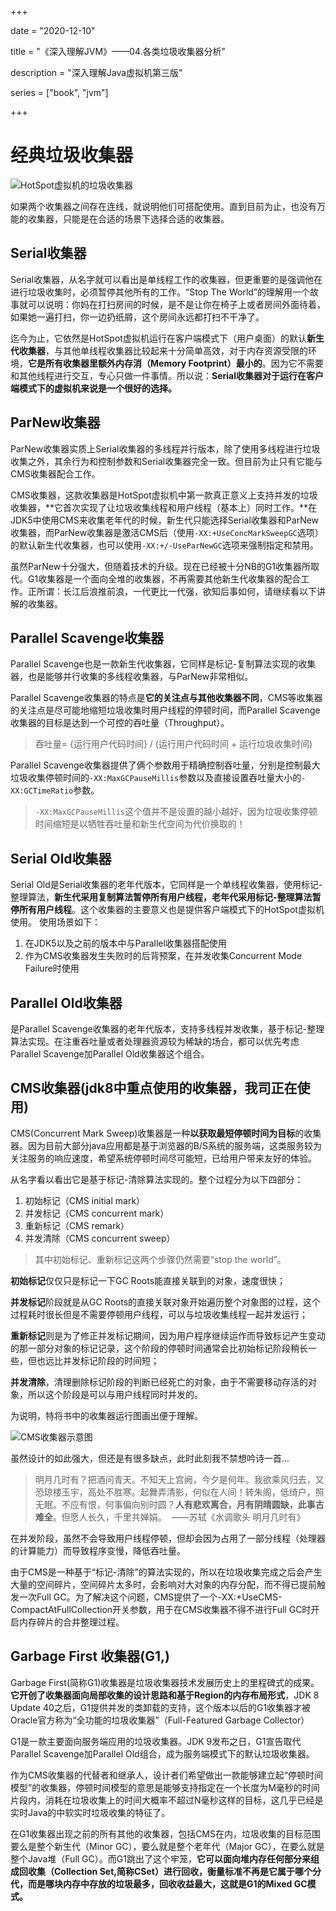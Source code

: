 +++

date = "2020-12-10"

title = "《深入理解JVM》——04.各类垃圾收集器分析"

description = "深入理解Java虚拟机第三版"

series = ["book", "jvm"]

+++

经典垃圾收集器
=
![HotSpot虚拟机的垃圾收集器](https://gopher-cn.icu/images/jvm/HotSpot-1.png)

如果两个收集器之间存在连线，就说明他们可搭配使用。直到目前为止，也没有万能的收集器，只能是在合适的场景下选择合适的收集器。

Serial收集器
-
Serial收集器，从名字就可以看出是单线程工作的收集器，但更重要的是强调他在进行垃圾收集时，必须暂停其他所有的工作。“Stop The World”的理解用一个故事就可以说明：你妈在打扫房间的时候，是不是让你在椅子上或者房间外面待着，如果她一遍打扫，你一边扔纸屑，这个房间永远都打扫不干净了。

迄今为止，它依然是HotSpot虚拟机运行在客户端模式下（用户桌面）的默认**新生代收集器**，与其他单线程收集器比较起来十分简单高效，对于内存资源受限的环境，**它是所有收集器里额外内存消（Memory Footprint）最小的**。因为它不需要和其他线程进行交互，专心只做一件事情。所以说：**Serial收集器对于运行在客户端模式下的虚拟机来说是一个很好的选择。**

ParNew收集器
-
ParNew收集器实质上Serial收集器的多线程并行版本，除了使用多线程进行垃圾收集之外，其余行为和控制参数和Serial收集器完全一致。但目前为止只有它能与CMS收集器配合工作。

CMS收集器，这款收集器是HotSpot虚拟机中第一款真正意义上支持并发的垃圾收集器，**它首次实现了让垃圾收集线程和用户线程（基本上）同时工作。**在JDK5中使用CMS来收集老年代的时候，新生代只能选择Serial收集器和ParNew收集器，而ParNew收集器是激活CMS后（使用`-XX:+UseConcMarkSweepGC`选项）的默认新生代收集器，也可以使用`-XX:+/-UseParNewGC`选项来强制指定和禁用。

虽然ParNew十分强大，但随着技术的升级。现在已经被十分NB的G1收集器所取代。G1收集器是一个面向全堆的收集器，不再需要其他新生代收集器的配合工作。正所谓：长江后浪推前浪，一代更比一代强，欲知后事如何，请继续看以下讲解的收集器。

Parallel Scavenge收集器
-
Parallel Scavenge也是一款新生代收集器，它同样是标记-复制算法实现的收集器，也是能够并行收集的多线程收集器，与ParNew非常相似。

Parallel Scavenge收集器的特点是**它的关注点与其他收集器不同**，CMS等收集器的关注点是尽可能地缩短垃圾收集时用户线程的停顿时间，而Parallel Scavenge收集器的目标是达到一个可控的吞吐量（Throughput）。

> 吞吐量= {运行用户代码时间} / (运行用户代码时间 + 运行垃圾收集时间)

Parallel Scavenge收集器提供了俩个参数用于精确控制吞吐量，分别是控制最大垃圾收集停顿时间的`-XX:MaxGCPauseMillis`参数以及直接设置吞吐量大小的`-XX:GCTimeRatio`参数。

> `-XX:MaxGCPauseMillis`这个值并不是设置的越小越好，因为垃圾收集停顿时间缩短是以牺牲吞吐量和新生代空间为代价换取的！

Serial Old收集器
-
Serial Old是Serial收集器的老年代版本，它同样是一个单线程收集器，使用标记-整理算法，**新生代采用复制算法暂停所有用户线程，老年代采用标记-整理算法暂停所有用户线程**。这个收集器的主要意义也是提供客户端模式下的HotSpot虚拟机使用。
使用场景如下：

1. 在JDK5以及之前的版本中与Parallel收集器搭配使用
2. 作为CMS收集器发生失败时的后背预案，在并发收集Concurrent Mode Failure时使用


Parallel Old收集器
-
是Parallel Scavenge收集器的老年代版本，支持多线程并发收集，基于标记-整理算法实现。在注重吞吐量或者处理器资源较为稀缺的场合，都可以优先考虑Parallel Scavenge加Parallel Old收集器这个组合。

**CMS收集器(jdk8中重点使用的收集器，我司正在使用)**
-

CMS(Concurrent Mark Sweep)收集器是一种**以获取最短停顿时间为目标**的收集器。因为目前大部分java应用都是基于浏览器的B/S系统的服务端，这类服务较为关注服务的响应速度，希望系统停顿时间尽可能短，已给用户带来友好的体验。

从名字看以看出它是基于标记-清除算法实现的。整个过程分为以下四部分：
1. 初始标记（CMS initial mark）
2. 并发标记（CMS concurrent mark）
3. 重新标记（CMS remark）
4. 并发清除（CMS concurrent sweep）

> 其中初始标记、重新标记这两个步骤仍然需要“stop the world”。

**初始标记**仅仅只是标记一下GC Roots能直接关联到的对象，速度很快；

**并发标记**阶段就是从GC Roots的直接关联对象开始遍历整个对象图的过程，这个过程耗时很长但是不需要停顿用户线程，可以与垃圾收集线程一起并发运行；

**重新标记**则是为了修正并发标记期间，因为用户程序继续运作而导致标记产生变动的那一部分对象的标记记录，这个阶段的停顿时间通常会比初始标记阶段稍长一些，但也远比并发标记阶段的时间短；

**并发清除**，清理删除标记阶段的判断已经死亡的对象，由于不需要移动存活的对象，所以这个阶段是可以与用户线程同时并发的。

为说明，特将书中的收集器运行图画出便于理解。

![CMS收集器示意图](https://gopher-cn.icu/images/jvm/HotSpot-2.png)

虽然设计的如此强大，但还是有很多缺点，此时此刻我不禁想吟诗一首...
> 明月几时有？把酒问青天。不知天上宫阙，今夕是何年。我欲乘风归去，又恐琼楼玉宇，高处不胜寒。起舞弄清影，何似在人间！转朱阁，低绮户，照无眠。不应有恨，何事偏向别时圆？**人有悲欢离合，月有阴晴圆缺，此事古难全**。但愿人长久，千里共婵娟。  ——苏轼《水调歌头 明月几时有》  

 在并发阶段，虽然不会导致用户线程停顿，但却会因为占用了一部分线程（处理器的计算能力）而导致程序变慢，降低吞吐量。

由于CMS是一种基于“标记-清除”的算法实现的，所以在垃圾收集完成之后会产生大量的空间碎片，空间碎片太多时，会影响对大对象的内存分配，而不得已提前触发一次Full GC。为了解决这个问题，CMS提供了一个-XX:+UseCMS-CompactAtFullCollection开关参数，用于在CMS收集器不得不进行Full GC时开启内存碎片的合并整理过程。

**Garbage First 收集器(G1,)**
-
Garbage First(简称G1)收集器是垃圾收集器技术发展历史上的里程碑式的成果。**它开创了收集器面向局部收集的设计思路和基于Region的内存布局形式**，JDK 8 Update 40之后，G1提供并发的类卸载的支持，这个版本以后的G1收集器才被Oracle官方称为“全功能的垃圾收集器”（Full-Featured Garbage Collector）

G1是一款主要面向服务端应用的垃圾收集器。JDK 9发布之日，G1宣告取代Parallel Scavenge加Parallel Old组合，成为服务端模式下的默认垃圾收集器。

作为CMS收集器的代替者和继承人，设计者们希望做出一款能够建立起“停顿时间模型”的收集器，停顿时间模型的意思是能够支持指定在一个长度为M毫秒的时间片段内，消耗在垃圾收集上的时间大概率不超过N毫秒这样的目标，这几乎已经是实时Java的中软实时垃圾收集的特征了。

在G1收集器出现之前的所有其他的收集器，包括CMS在内，垃圾收集的目标范围要么是整个新生代（Minor GC），要么就是整个老年代（Major GC），在要么就是整个Java堆（Full GC）。而G1跳出了这个牢笼，**它可以面向堆内存任何部分来组成回收集（Collection Set,简称CSet）进行回收，衡量标准不再是它属于哪个分代，而是哪块内存中存放的垃圾最多，回收收益最大，这就是G1的Mixed GC模式。**



